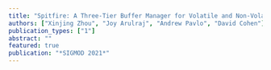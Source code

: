 ```yaml
---
title: "Spitfire: A Three-Tier Buffer Manager for Volatile and Non-Volatile Memory(Accepted!)"
authors: ["Xinjing Zhou", "Joy Arulraj", "Andrew Pavlo", "David Cohen"]
publication_types: ["1"]
abstract: ""
featured: true
publication: "*SIGMOD 2021*"
---
```

